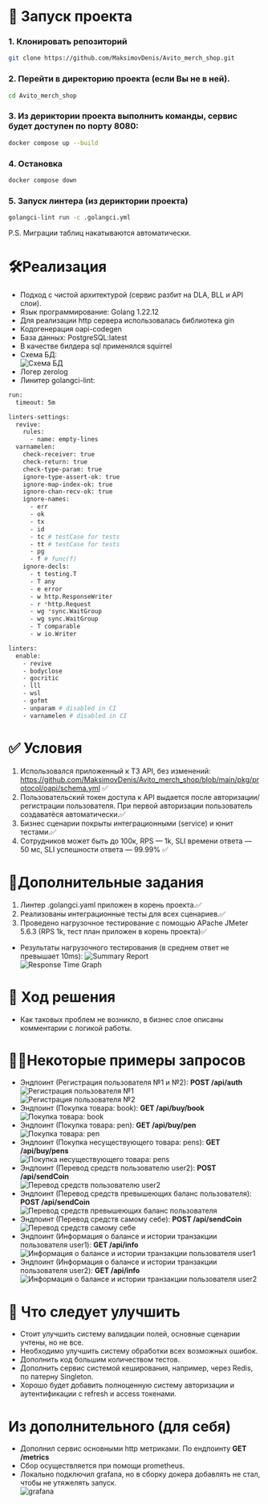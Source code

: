 # 🚀 Запуск проекта

### 1. Клонировать репозиторий
```bash   
git clone https://github.com/MaksimovDenis/Avito_merch_shop.git
```
### 2. Перейти в директорию проекта (если Вы не в ней).  
```bash  
cd Avito_merch_shop  
```  
### 3. Из дериктории проекта выполнить команды, сервис будет доступен по порту 8080:  
```bash      
docker compose up --build 
```  
### 4. Остановка  
```bash      
docker compose down
```
### 5. Запуск линтера (из дериктории проекта)
```bash
golangci-lint run -c .golangci.yml
```
P.S. Миграции таблиц накатываются автоматически.  

# 🛠Реализация  
- Подход с чистой архитектурой (сервис разбит на DLA, BLL и API слои).  
- Язык программирование: Golang 1.22.12  
- Для реализации http сервера использовалась библиотека gin  
- Кодогенерация oapi-codegen  
- База данных: PostgreSQL:latest
- В качестве билдера sql применялся squirrel 
- Схема БД:  
 ![Схема БД](images/13.png)  
- Логер zerolog   
- Линитер golangci-lint:  

```bash  
run:
  timeout: 5m

linters-settings:
  revive:
    rules:
      - name: empty-lines
  varnamelen:
    check-receiver: true
    check-return: true
    check-type-param: true
    ignore-type-assert-ok: true
    ignore-map-index-ok: true
    ignore-chan-recv-ok: true
    ignore-names:
      - err
      - ok
      - tx
      - id
      - tc # testCase for tests
      - tt # testCase for tests
      - pg
      - f # func(f)
    ignore-decls:
      - t testing.T
      - T any
      - e error
      - w http.ResponseWriter
      - r *http.Request
      - wg *sync.WaitGroup
      - wg sync.WaitGroup
      - T comparable
      - w io.Writer

linters:
  enable:
    - revive
    - bodyclose
    - gocritic
    - lll
    - wsl
    - gofmt
    - unparam # disabled in CI
    - varnamelen # disabled in CI  
```    
# ✅ Условия  
1. Использовался приложенный к ТЗ API, без изменений: https://github.com/MaksimovDenis/Avito_merch_shop/blob/main/pkg/protocol/oapi/schema.yml ✅    
2. Пользовательский токен доступа к API выдается после авторизации/регистрации пользователя. При первой авторизации пользователь создаватёся автоматически.✅   
3. Бизнес сценарии покрыты интеграционными (service) и юнит тестами.✅     
4. Сотрудников может быть до 100к, RPS — 1k, SLI времени ответа — 50 мс, SLI успешности ответа — 99.99% ✅  

# 🔧Дополнительные задания
1. Линтер .golangci.yaml приложен в корень проекта.✅
2. Реализованы интеграционные тесты для всех сценариев.✅
3. Проведено нагрузочное тестирование с помощью APache JMeter 5.6.3 (RPS 1k, тест план приложен в корень проекта)✅
 - Результаты нагрузочного тестирования (в среднем ответ не превышает 10ms): 
   ![Summary Report](images/1.png)  
   ![Response Time Graph](images/2.png)

# 🚧 Ход решения
 - Как таковых проблем не возникло, в бизнес слое описаны комментарии с логикой работы.    

# 🧑‍💻Некоторые примеры запросов 
 - Эндпоинт (Регистрация пользователя №1 и №2): **POST /api/auth**  
   ![Регистрация пользователя №1](images/3.png)  
   ![Регистрация пользователя №2](images/4.png)  
 - Эндпоинт (Покупка товара: book): **GET /api/buy/book**  
   ![Покупка товара: book](images/5.png) 
 - Эндпоинт (Покупка товара: pen): **GET /api/buy/pen**  
   ![Покупка товара: pen](images/6.png) 
 - Эндпоинт (Покупка несуществующего товара: pens): **GET /api/buy/pens**  
   ![Покупка несуществующего товара: pens](images/7.png) 
 - Эндпоинт (Перевод средств пользователю user2): **POST /api/sendCoin**  
   ![Перевод средств пользователю user2](images/8.png) 
 - Эндпоинт (Перевод средств превышеющих баланс пользователя): **POST /api/sendCoin**  
   ![Перевод средств превышеющих баланс пользователя](images/9.png) 
 - Эндпоинт (Перевод средств самому себе): **POST /api/sendCoin**  
   ![Перевод средств самому себе](images/10.png) 
 - Эндпоинт (Информация о балансе и истории транзакции пользователя user1): **GET /api/info**  
   ![Информация о балансе и истории транзакции пользователя user1](images/11.png) 
 - Эндпоинт (Информация о балансе и истории транзакции пользователя user2): **GET /api/info**  
   ![Информация о балансе и истории транзакции пользователя user2](images/12.png) 

# 🚧 Что следует улучшить  
- Стоит улучшить систему валидации полей, основные сценарии учтены, но не все.  
- Необходимо улучшить систему обработки всех возможных ошибок.  
- Дополнить код большим количеством тестов.  
- Дополнить сервис системой кеширования, например, через Redis, по патерну Singleton.
- Хорошо будет добавить полноценную систему авторизации и аутентификации с refresh и access токенами.  

# Из дополнительного (для себя)     
- Дополнил сервис основными http метриками. По ендпоинту **GET /metrics**    
- Сбор осуществляется при помощи prometheus.   
- Локально подключил grafana, но в сборку докера добавлять не стал, чтобы не утяжелять запуск.   
  ![grafana](images/14.png)   